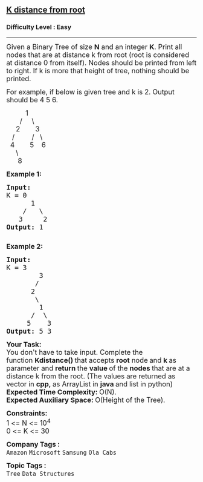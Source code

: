 <h2><a href="https://practice.geeksforgeeks.org/problems/k-distance-from-root/1">K distance from root</a></h2><h3>Difficulty Level : Easy</h3><hr><div class="problems_problem_content__Xm_eO"><p><span style="font-size:18px">Given a Binary Tree of size <strong>N</strong> and an integer&nbsp;<strong>K</strong>. Print all nodes that are at distance k from root (root is considered at distance 0 from itself). Nodes should be printed from left to right. If k is more that height of tree, nothing should be printed.</span></p>

<p><span style="font-size:18px">For example, if below is given tree and k is 2. Output should be 4 5 6.</span></p>

<p><span style="font-size:18px">&nbsp;&nbsp;&nbsp;&nbsp;&nbsp;&nbsp;&nbsp;&nbsp;&nbsp; 1<br>
&nbsp;&nbsp;&nbsp;&nbsp;&nbsp;&nbsp; /&nbsp;&nbsp;&nbsp;&nbsp; \<br>
&nbsp;&nbsp;&nbsp;&nbsp; 2&nbsp;&nbsp;&nbsp;&nbsp;&nbsp;&nbsp;&nbsp; 3<br>
&nbsp;&nbsp; /&nbsp;&nbsp; &nbsp;&nbsp;&nbsp;&nbsp;&nbsp; /&nbsp;&nbsp; \<br>
&nbsp; 4&nbsp;&nbsp;&nbsp;&nbsp;&nbsp;&nbsp;&nbsp; 5&nbsp;&nbsp;&nbsp; 6&nbsp;<br>
&nbsp;&nbsp;&nbsp;&nbsp; \<br>
&nbsp;&nbsp;&nbsp;&nbsp;&nbsp; 8</span></p>

<p><span style="font-size:18px"><strong>Example 1:</strong></span></p>

<pre><span style="font-size:18px"><strong>Input:
</strong>K = 0
&nbsp;     1
&nbsp;   /   \
&nbsp;  3     2<strong>
Output: </strong>1<strong>
</strong></span>
</pre>

<p><span style="font-size:18px"><strong>Example 2:</strong></span></p>

<pre><span style="font-size:18px"><strong>Input:
</strong>K = 3
&nbsp;       3
&nbsp;      /
&nbsp;     2
&nbsp;      \
&nbsp;       1
&nbsp;     /  \
&nbsp;    5    3<strong>
Output: </strong>5 3</span></pre>

<p><span style="font-size:18px"><strong>Your Task:</strong><br>
You don't have to take input. Complete the function&nbsp;<strong>Kdistance()&nbsp;</strong>that accepts&nbsp;<strong>root</strong> node<strong>&nbsp;</strong>and&nbsp;<strong>k&nbsp;</strong>as parameter and&nbsp;<strong>return&nbsp;</strong>the&nbsp;<strong>value&nbsp;</strong>of the&nbsp;<strong>nodes&nbsp;</strong>that are at a distance k from the root. (The values are returned as vector in&nbsp;<strong>cpp,&nbsp;</strong>as ArrayList in&nbsp;<strong>java&nbsp;</strong>and list in python)</span><br>
<span style="font-size:18px"><strong>Expected Time Complexity:&nbsp;</strong>O(N).<br>
<strong>Expected Auxiliary Space:&nbsp;</strong>O(Height of the Tree).</span></p>

<p><span style="font-size:18px"><strong>Constraints:</strong><br>
1 &lt;= N &lt;= 10<sup>4</sup></span><br>
<span style="font-size:18px">0 &lt;= K &lt;= 30</span></p>
</div><p><span style=font-size:18px><strong>Company Tags : </strong><br><code>Amazon</code>&nbsp;<code>Microsoft</code>&nbsp;<code>Samsung</code>&nbsp;<code>Ola Cabs</code>&nbsp;<br><p><span style=font-size:18px><strong>Topic Tags : </strong><br><code>Tree</code>&nbsp;<code>Data Structures</code>&nbsp;